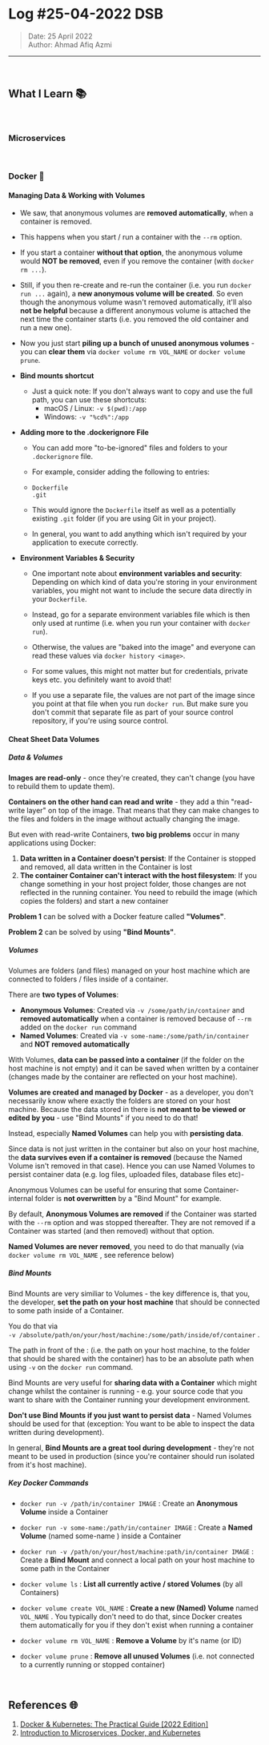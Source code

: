 # Log #25-04-2022 DSB

> Date: 25 April 2022  
> Author: Ahmad Afiq Azmi

---

<br>

## What I Learn 📚

<br>

### Microservices

<br>

### Docker 🐳

#### Managing Data & Working with Volumes

- We saw, that anonymous volumes are **removed automatically**, when a container is removed.

- This happens when you start / run a container with the `--rm` option.

- If you start a container **without that option**, the anonymous volume would **NOT be removed**, even if you remove the container (with `docker rm ...`).

- Still, if you then re-create and re-run the container (i.e. you run `docker run ...` again), a **new anonymous volume will be created**. So even though the anonymous volume wasn't removed automatically, it'll also **not be helpful** because a different anonymous volume is attached the next time the container starts (i.e. you removed the old container and run a new one).

- Now you just start **piling up a bunch of unused anonymous volumes** - you can **clear them** via `docker volume rm VOL_NAME` or `docker volume prune`.

- **Bind mounts shortcut**

  - Just a quick note: If you don't always want to copy and use the full path, you can use these shortcuts:
    - macOS / Linux: `-v $(pwd):/app`
    - Windows: `-v "%cd%":/app`

- **Adding more to the .dockerignore File**

  - You can add more "to-be-ignored" files and folders to your `.dockerignore` file.

  - For example, consider adding the following to entries:
  - ```
    Dockerfile
    .git
    ```
  - This would ignore the `Dockerfile` itself as well as a potentially existing `.git` folder (if you are using Git in your project).

  - In general, you want to add anything which isn't required by your application to execute correctly.

- **Environment Variables & Security**

  - One important note about **environment variables and security**: Depending on which kind of data you're storing in your environment variables, you might not want to include the secure data directly in your `Dockerfile`.

  - Instead, go for a separate environment variables file which is then only used at runtime (i.e. when you run your container with `docker run`).

  - Otherwise, the values are "baked into the image" and everyone can read these values via `docker history <image>`.

  - For some values, this might not matter but for credentials, private keys etc. you definitely want to avoid that!

  - If you use a separate file, the values are not part of the image since you point at that file when you run `docker run`. But make sure you don't commit that separate file as part of your source control repository, if you're using source control.

#### Cheat Sheet Data Volumes

##### Data & Volumes

**Images are read-only** - once they're created, they can't change (you have to rebuild them to
update them).

**Containers on the other hand can read and write** - they add a thin "read-write layer" on top
of the image. That means that they can make changes to the files and folders in the image without
actually changing the image.

But even with read-write Containers, **two big problems** occur in many applications using Docker:

1. **Data written in a Container doesn't persist**: If the Container is stopped and removed, all
   data written in the Container is lost
2. **The container Container can't interact with the host filesystem**: If you change something
   in your host project folder, those changes are not reflected in the running container. You
   need to rebuild the image (which copies the folders) and start a new container

**Problem 1** can be solved with a Docker feature called **"Volumes"**.

**Problem 2** can be solved by using **"Bind Mounts"**.

##### Volumes

Volumes are folders (and files) managed on your host machine which are connected to folders / files inside of a container.

There are **two types of Volumes**:

- **Anonymous Volumes**: Created via `-v /some/path/in/container` and **removed automatically** when a container is removed because of `--rm` added on the `docker run`
  command
- **Named Volumes**: Created via `-v some-name:/some/path/in/container` and **NOT removed automatically**

With Volumes, **data can be passed into a container** (if the folder on the host machine is not empty) and it can be saved when written by a container (changes made by the container are reflected on your host machine).

**Volumes are created and managed by Docker** - as a developer, you don't necessarily know where exactly the folders are stored on your host machine. Because the data stored in there is **not meant to be viewed or edited by you** - use "Bind Mounts" if you need to do that!

Instead, especially **Named Volumes** can help you with **persisting data**.

Since data is not just written in the container but also on your host machine, the **data survives even if a container is removed** (because the Named Volume isn't removed in that case). Hence you can use Named Volumes to persist container data (e.g. log files, uploaded files, database files
etc)-

Anonymous Volumes can be useful for ensuring that some Container-internal folder is **not overwritten** by a "Bind Mount" for example.

By default, **Anonymous Volumes are removed** if the Container was started with the `--rm` option
and was stopped thereafter. They are not removed if a Container was started (and then
removed) without that option.

**Named Volumes are never removed**, you need to do that manually (via `docker volume rm VOL_NAME` , see reference below)

##### Bind Mounts

Bind Mounts are very similiar to Volumes - the key difference is, that you, the developer, **set the path on your host machine** that should be connected to some path inside of a Container.

You do that via  
`-v /absolute/path/on/your/host/machine:/some/path/inside/of/container` .

The path in front of the : (i.e. the path on your host machine, to the folder that should be shared with the container) has to be an absolute path when using `-v` on the `docker run` command.

Bind Mounts are very useful for **sharing data with a Container** which might change whilst the container is running - e.g. your source code that you want to share with the Container running your development environment.

**Don't use Bind Mounts if you just want to persist data** - Named Volumes should be used for that (exception: You want to be able to inspect the data written during development).

In general, **Bind Mounts are a great tool during development** - they're not meant to be used in production (since you're container should run isolated from it's host machine).

##### Key Docker Commands

- `docker run -v /path/in/container IMAGE` : Create an **Anonymous Volume** inside a Container

- `docker run -v some-name:/path/in/container IMAGE` : Create a **Named Volume** (named some-name ) inside a Container

- `docker run -v /path/on/your/host/machine:path/in/container IMAGE` : Create a **Bind Mount** and connect a local path on your host machine to some path in the Container

- `docker volume ls` : **List all currently active / stored Volumes** (by all Containers)

- `docker volume create VOL_NAME` : **Create a new (Named) Volume** named `VOL_NAME` . You typically don't need to do that, since Docker creates them automatically for you if they don't exist when running a container

- `docker volume rm VOL_NAME` : **Remove a Volume** by it's name (or ID)

- `docker volume prune` : **Remove all unused Volumes** (i.e. not connected to a currently running or stopped container)

<br>

## References 🌐

1. [Docker & Kubernetes: The Practical Guide [2022 Edition]](https://www.udemy.com/course/docker-kubernetes-the-practical-guide/)
2. [Introduction to Microservices, Docker, and Kubernetes](https://www.youtube.com/watch?v=1xo-0gCVhTU&ab_channel=JamesQuigley)
